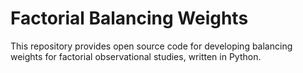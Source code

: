 # Factorial Balancing Weights
This repository provides open source code for developing balancing weights for factorial observational studies, written in Python.
